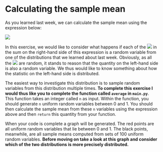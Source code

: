 # Calculating the sample mean

As you learned last week, we can calculate the sample mean using the expression below:

![](https://render.githubusercontent.com/render/math?math=\overline{X}=\frac{1}{n}\sum_{i=1}^{n}X_i)

In this exercise, we would like to consider what happens if each of the ![](https://render.githubusercontent.com/render/math?math=X_i) in the sum on the right-hand side of this expression is a random variable from one of the distributions that we learned about last week.  Obviously, as all the ![](https://render.githubusercontent.com/render/math?math=X_i) are random, it stands to reason that the quantity on the left-hand side is also a random variable.  We thus would like to know something about how the statistic on the left-hand side is distributed.

The easiest way to investigate this distribution is to sample random variables from this distribution multiple times.  __To complete this exercise I would thus like you to complete the function called `average` in `main.py`__.  This function takes an integer called `n` as input.  Within the function, you should generate `n` uniform random variables between 0 and 1.  You should then calculate the sample mean from these `n` variables using the expression above and then `return` this quantity from your function.   

When your code is complete a graph will be generated.  The red points are all uniform random variables that lie between 0 and 1.  The black points, meanwhile, are all sample means computed from sets of 100 uniform random variables.  __Before moving on take a look at this graph and consider which of the two distributions is more precisely distributed.__ 
